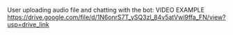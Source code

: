 User uploading audio file and chatting with the bot:
VIDEO EXAMPLE https://drive.google.com/file/d/1N6onrS7T_ySQ3zl_84v5atVwi9ffa_FN/view?usp=drive_link
